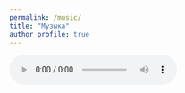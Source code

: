 ```yaml
---
permalink: /music/
title: "Музыка"
author_profile: true
---
```


<audio controls>
  <source src="assets/audio/test.mp3" type="audio/mp3">
</audio>
